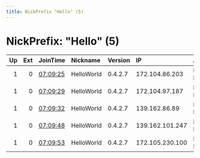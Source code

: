 ```yaml
---
title: NickPrefix "Hello" (5)
---
```


# NickPrefix: "Hello" (5)

|   Up |   Ext | JoinTime                                                                                              | Nickname   | Version   | IP              | AS          | CC   |   ORp |   Dirp | OS    | Contact        |   eFamMembers |
|-----:|------:|:------------------------------------------------------------------------------------------------------|:-----------|:----------|:----------------|:------------|:-----|------:|-------:|:------|:---------------|--------------:|
|    1 |     0 | [07:09:25](https://nusenu.github.io/OrNetStats/w/relay/A4B2DDA181305613D646CDC681662948DD05CE24.html) | HelloWorld | 0.4.2.7   | 172.104.86.203  | Linode, LLC | us   |    21 |   9030 | Linux | HelloFreeWorld |             1 |
|    1 |     0 | [07:09:29](https://nusenu.github.io/OrNetStats/w/relay/6EDBBCFFD9F9282B0C6DDD2C9B5AF4BD89A83AC0.html) | HelloWorld | 0.4.2.7   | 172.104.97.187  | Linode, LLC | us   |    21 |   9030 | Linux | HelloFreeWorld |             1 |
|    1 |     0 | [07:09:32](https://nusenu.github.io/OrNetStats/w/relay/B17B6D3D00E92661ECB07BECB5D841AB8CB87394.html) | HelloWorld | 0.4.2.7   | 139.162.86.89   | Linode, LLC | us   |    21 |   9030 | Linux | HelloFreeWorld |             1 |
|    1 |     0 | [07:09:48](https://nusenu.github.io/OrNetStats/w/relay/07F1837BEC32EDE9DA06AEED58064BF92C750B15.html) | HelloWorld | 0.4.2.7   | 139.162.101.247 | Linode, LLC | us   |    21 |   9030 | Linux | HelloFreeWorld |             1 |
|    1 |     0 | [07:09:53](https://nusenu.github.io/OrNetStats/w/relay/6C8026CE600CF08F4B70C3F6B8975C3E1CA1867C.html) | HelloWorld | 0.4.2.7   | 172.105.230.100 | Linode, LLC | us   |    21 |   9030 | Linux | HelloFreeWorld |             1 |
